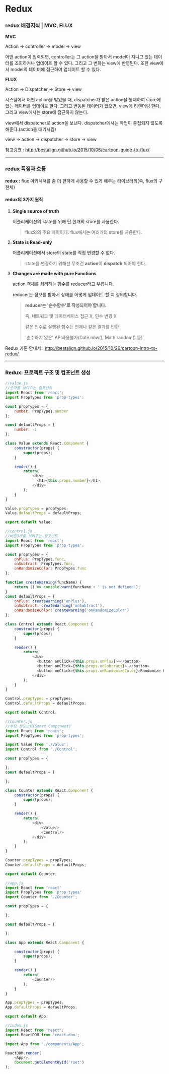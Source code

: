 # Redux

### redux 배경지식 | MVC, FLUX

**MVC**

Action -> controller -> model -> view

어떤 action이 입력되면, controller는 그 action을 받아서 model이 지니고 있는 데이터를 조회하거나 업데이트 할 수 있다. 그리고 그 변화는 view에 반영된다. 또한 view에서 model의 데이터에 접근하여 업데이트 할 수 있다.

**FLUX**

Action -> Dispatcher -> Store -> view

시스템에서 어떤 action을 받았을 때, dispatcher가 받은 action을 통제하여 store에 있는 데이터를 업데이트 한다. 그리고 변동된 데이터가 있으면, view에 리렌더링 한다. 그리고 view에서는 store에 접근하지 않는다.

view에서 dispatcher로 action을 보낸다. dispatcher에서는 작업이 중첩되지 않도록 해준다.(action을 대기시킴)

view -> action -> dispatcher -> store -> view

참고링크 : http://bestalign.github.io/2015/10/06/cartoon-guide-to-flux/

---

### redux 특징과 흐름

**redux :** flux 아키텍쳐를 좀 더 편하게 사용할 수 있게 해주는 라이브러리(즉, flux의 구현체)



#### **redux의 3가지 원칙**

1. **Single source of truth**

   어플리케이션의 state를 위해 단 한개의 store를 사용한다.

   > flux와의 주요 차이이다. flux에서는 여러개의 store를 사용한다.

2. **State is Read-only**

   어플리케이션에서 store의 state를 직접 변경할 수 없다.

   > state를 변경하기 위해선 무조건 **action**이 **dispatch** 되어야 한다.

3. **Changes are made with pure Functions**

   action 객체를 처리하는 함수를 reducer라고 부릅니다.

   reducer는 정보를 받아서 상태를 어떻게 업데이트 할 지 정의합니다.

   > **reducer는 '순수함수'로 작성되어야 합니다.**
   >
   > 즉, 네트워크 및 데이터베이스 접근 X, 인수 변경 X
   >
   > 같은 인수로 실행된 함수는 언제나 같은 결과를 반환
   >
   > '순수하지 않은' API사용불가(Date.now(), Math.random() 등)	



Redux 카툰 안내서 : http://bestalign.github.io/2015/10/26/cartoon-intro-to-redux/

-----

### Redux: 프로젝트 구조 및 컴포넌트 생성

```javascript
//value.js
//숫자를 보여주는 컴포넌트
import React from 'react';
import PropTypes from 'prop-types';

const propTypes = {
    number: PropTypes.number
};

const defaultProps = {
    number: -1
};

class Value extends React.Component {
    constructor(props) {
        super(props);
    }

    render() {
        return(
            <div>
              <h1>{this.props.number}</h1>
            </div>
        );
    }
}

Value.propTypes = propTypes;
Value.defaultProps = defaultProps;

export default Value;

```


```javascript
//control.js
//버튼3개를 보여주는 컴포넌트
import React from 'react';
import PropTypes from 'prop-types';

const propTypes = {
    onPlus: PropTypes.func,
    onSubtract: PropTypes.func,
    onRandomizeColor: PropTypes.func
};

function createWarning(funcName) {
    return () => console.warn(funcName + ' is not defined');
}
const defaultProps = {
    onPlus: createWarning('onPlus'),
    onSubtract: createWarning('onSubtract'),
    onRandomizeColor: createWarning('onRandomizeColor')
};

class Control extends React.Component {
    constructor(props) {
        super(props);
    }

    render() {
        return(
            <div>
              <button onClick={this.props.onPlus}>+</button>
              <button onClick={this.props.onSubtract}>-</button>
              <button onClick={this.props.onRandomizeColor}>Randomize Color</button>
            </div>
        );
    }
}

Control.propTypes = propTypes;
Control.defaultProps = defaultProps;

export default Control;
```


```javascript
//counter.js
//부모 컴포넌트(Smart Component)
import React from 'react';
import PropTypes from 'prop-types';

import Value from './Value';
import Control from './Control';

const propTypes = {

};
const defaultProps = {

};

class Counter extends React.Component {
    constructor(props) {
        super(props);
    }

    render() {
        return(
            <div>
                <Value/>
                <Control/>
            </div>
        );
    }
}

Counter.propTypes = propTypes;
Counter.defaultProps = defaultProps;

export default Counter;

```


```javascript
//app.js
import React from 'react'
import PropTypes from 'prop-types'
import Counter from './Counter';

const propTypes = {

};

const defaultProps = {

};

class App extends React.Component {

    constructor(props) {
        super(props);
    }

    render() {
        return(
            <Counter/>
        );
    }
}

App.propTypes = propTypes;
App.defaultProps = defaultProps;

export default App;
```

```javascript
//index.js
import React from 'react';
import ReactDOM from 'react-dom';

import App from './components/App';

ReactDOM.render(
    <App/>,
    document.getElementById('root')
);

```

